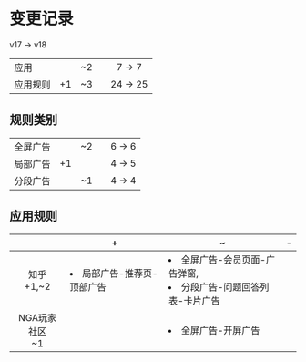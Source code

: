 # 变更记录

v17 -> v18

||||||
|-|:-:|:-:|:-:|:-:|
|应用||~2||7 -> 7|
|应用规则|+1|~3||24 -> 25|

## 规则类别

||||||
|-|:-:|:-:|:-:|:-:|
|全屏广告||~2||6 -> 6|
|局部广告|+1|||4 -> 5|
|分段广告||~1||4 -> 4|

## 应用规则

||+|~|-|
|:-:|-|-|-|
|知乎<br>+1,~2|<li>局部广告-推荐页-顶部广告|<li>全屏广告-会员页面-广告弹窗,<li>分段广告-问题回答列表-卡片广告||
|NGA玩家社区<br>~1||<li>全屏广告-开屏广告||
